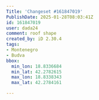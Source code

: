 ```yaml
---
Title: 'Changeset #161847019'
PublishDate: 2025-01-28T08:03:41Z
id: 161847019
user: dada24
comment: roof shape
created_by: iD 2.30.4
tags:
- Montenegro
- Budva
bbox:
  min_lon: 18.8336684
  min_lat: 42.2782615
  max_lon: 18.8338343
  max_lat: 42.2784161

---
```

